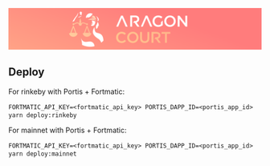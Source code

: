![Aragon Court](./aragon-court.png)

## Deploy

For rinkeby with Portis + Fortmatic:

```console
FORTMATIC_API_KEY=<fortmatic_api_key> PORTIS_DAPP_ID=<portis_app_id> yarn deploy:rinkeby
```

For mainnet with Portis + Fortmatic:

```console
FORTMATIC_API_KEY=<fortmatic_api_key> PORTIS_DAPP_ID=<portis_app_id> yarn deploy:mainnet
```
